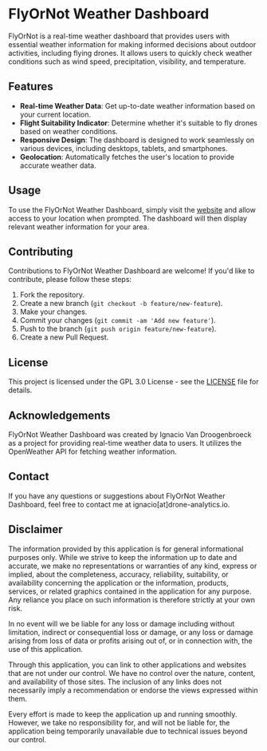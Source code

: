 # FlyOrNot Weather Dashboard

FlyOrNot is a real-time weather dashboard that provides users with essential weather information for making informed decisions about outdoor activities, including flying drones. It allows users to quickly check weather conditions such as wind speed, precipitation, visibility, and temperature.

## Features

- **Real-time Weather Data**: Get up-to-date weather information based on your current location.
- **Flight Suitability Indicator**: Determine whether it's suitable to fly drones based on weather conditions.
- **Responsive Design**: The dashboard is designed to work seamlessly on various devices, including desktops, tablets, and smartphones.
- **Geolocation**: Automatically fetches the user's location to provide accurate weather data.

## Usage

To use the FlyOrNot Weather Dashboard, simply visit the [website](https:/flyornot.today) and allow access to your location when prompted. The dashboard will then display relevant weather information for your area.

## Contributing

Contributions to FlyOrNot Weather Dashboard are welcome! If you'd like to contribute, please follow these steps:

1. Fork the repository.
2. Create a new branch (`git checkout -b feature/new-feature`).
3. Make your changes.
4. Commit your changes (`git commit -am 'Add new feature'`).
5. Push to the branch (`git push origin feature/new-feature`).
6. Create a new Pull Request.

## License

This project is licensed under the GPL 3.0 License - see the [LICENSE](LICENSE) file for details.

## Acknowledgements

FlyOrNot Weather Dashboard was created by Ignacio Van Droogenbroeck as a project for providing real-time weather data to users. It utilizes the OpenWeather API for fetching weather information.

## Contact

If you have any questions or suggestions about FlyOrNot Weather Dashboard, feel free to contact me at ignacio[at]drone-analytics.io.

## Disclaimer

The information provided by this application is for general informational purposes only. While we strive to keep the information up to date and accurate, we make no representations or warranties of any kind, express or implied, about the completeness, accuracy, reliability, suitability, or availability concerning the application or the information, products, services, or related graphics contained in the application for any purpose. Any reliance you place on such information is therefore strictly at your own risk.

In no event will we be liable for any loss or damage including without limitation, indirect or consequential loss or damage, or any loss or damage arising from loss of data or profits arising out of, or in connection with, the use of this application.

Through this application, you can link to other applications and websites that are not under our control. We have no control over the nature, content, and availability of those sites. The inclusion of any links does not necessarily imply a recommendation or endorse the views expressed within them.

Every effort is made to keep the application up and running smoothly. However, we take no responsibility for, and will not be liable for, the application being temporarily unavailable due to technical issues beyond our control.
